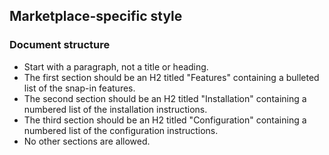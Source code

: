 ## Marketplace-specific style

### Document structure

- Start with a paragraph, not a title or heading.
- The first section should be an H2 titled "Features" containing a bulleted list of the snap-in features.
- The second section should be an H2 titled "Installation" containing a numbered list of the installation instructions.
- The third section should be an H2 titled "Configuration" containing a numbered list of the configuration instructions.
- No other sections are allowed.